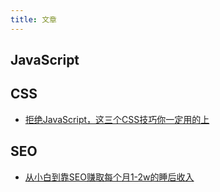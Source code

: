 ```yaml
---
title: 文章
---
```


## JavaScript



## CSS 

- [拒绝JavaScript，这三个CSS技巧你一定用的上​](https://zhuanlan.zhihu.com/p/113159493)

## SEO

- [从小白到靠SEO赚取每个月1-2w的睡后收入](https://articles.zsxq.com/id_517x4punlwx4.html)
